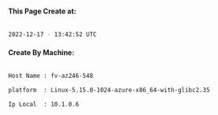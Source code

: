 
   
#### This Page Create at:

```bash

2022-12-17 - 13:42:52 UTC

```

#### Create By Machine:

```bash

Host Name : fv-az246-548

platform  : Linux-5.15.0-1024-azure-x86_64-with-glibc2.35

Ip Local  : 10.1.0.6

```

